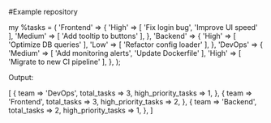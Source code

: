 #Example repository

my %tasks = (
    'Frontend' => {
        'High'   => [ 'Fix login bug', 'Improve UI speed' ],
        'Medium' => [ 'Add tooltip to buttons' ],
    },
    'Backend' => {
        'High'   => [ 'Optimize DB queries' ],
        'Low'    => [ 'Refactor config loader' ],
    },
    'DevOps' => {
        'Medium' => [ 'Add monitoring alerts', 'Update Dockerfile' ],
        'High'   => [ 'Migrate to new CI pipeline' ],
    },
);

Output:

[
    {
        team               => 'DevOps',
        total_tasks        => 3,
        high_priority_tasks => 1,
    },
    {
        team               => 'Frontend',
        total_tasks        => 3,
        high_priority_tasks => 2,
    },
    {
        team               => 'Backend',
        total_tasks        => 2,
        high_priority_tasks => 1,
    },
]